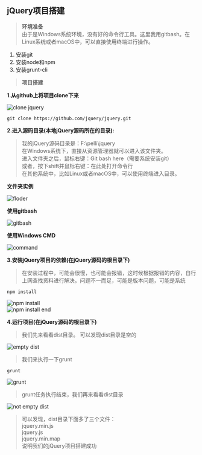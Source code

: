 ## jQuery项目搭建

> **环境准备**  
> 由于是Windows系统环境，没有好的命令行工具。这里我用gitbash。在Linux系统或者macOS中，可以直接使用终端进行操作。

1. 安装git  
2. 安装node和npm  
3. 安装grunt-cli

> **项目搭建**  

**1.从github上将项目clone下来**

![clone jquery](./img/005/clonejquery.jpg)

```
git clone https://github.com/jquery/jquery.git
```

**2.进入源码目录(本地jQuery源码所在的目录):**

> 我的jQuery源码目录是：F:\pelli\jquery  
> 在Windows系统下，直接从资源管理器就可以进入该文件夹。  
> 进入文件夹之后，鼠标右键：Git bash here（需要系统安装git）    
> 或者，按下shift并鼠标右键：在此处打开命令行  
> 在其他系统中，比如Linux或者macOS中，可以使用终端进入目录。  

**文件夹实例**

![floder](./img/005/folder.jpg)  

**使用gitbash**  

![gitbash](./img/005/rightkey.png)  

**使用Windows CMD**  

![command](./img/005/rightkey1.png)

**3.安装jQuery项目的依赖(在jQuery源码的根目录下)**

> 在安装过程中，可能会很慢，也可能会报错，这时候根据报错的内容，自行上网查找资料进行解决。问题不一而足，可能是版本问题，可能是系统

```
npm install
```

![npm install](./img/005/npminstall.png)  
![npm install end](./img/005/npminstallend.png)  

**4.运行项目(在jQuery源码的根目录下)**

> 我们先来看看dist目录。 
> 可以发现dist目录是空的   

![empty dist](./img/005/emptydist.png)  

> 我们来执行一下grunt  

```
grunt
```

![grunt](./img/005/grunt.png)  

> grunt任务执行结束，我们再来看看dist目录  

![not empty dist](./img/005/notemptydist.png)  

> 可以发现，dist目录下面多了三个文件：  
> jquery.min.js  
> jquery.js  
> jquery.min.map  
> 说明我们的jQuery项目搭建成功  

